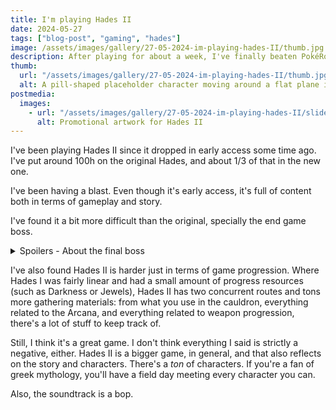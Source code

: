 ```yaml
---
title: I'm playing Hades II
date: 2024-05-27
tags: ["blog-post", "gaming", "hades"]
image: /assets/images/gallery/27-05-2024-im-playing-hades-II/thumb.jpg
description: After playing for about a week, I've finally beaten PokéRogue.
thumb:
  url: "/assets/images/gallery/27-05-2024-im-playing-hades-II/thumb.jpg"
  alt: A pill-shaped placeholder character moving around a flat plane in a low-res 3D environment.
postmedia:
  images:
    - url: "/assets/images/gallery/27-05-2024-im-playing-hades-II/slide-1.webp"
      alt: Promotional artwork for Hades II
---
```


I've been playing Hades II since it dropped in early access some time ago. I've put around 100h on the original Hades, and about 1/3 of that in the new one.

I've been having a blast. Even though it's early access, it's full of content both in terms of gameplay and story.

I've found it a bit more difficult than the original, specially the end game boss.

<details class="spoilers">
  <summary>
    Spoilers - About the final boss
  </summary>

Even though Hades, the end boss of the original game was formidable, Chronos is another beast altogether. He's much faster, for starters. His attacks come out incredibly fast and has little anticipation to his movements. He deals a ton of damage and has much more environmental dangers with him. He also summons some of the most annoying enemies in both games (the satyrs, goddamn).

I've been able to defeat him a few times, but only once I got three Death Defiances and started to find out which builds are more effective. Generally with him, I either had to keep away with a Cast boon such as Demeter's, Hestia's or Zeus' or use a pure melee build with the axe and Demeter's freeze so enemies don't punish the slow attack speed of the weapon.

</details>

I've also found Hades II is harder just in terms of game progression. Where Hades I was fairly linear and had a small amount of progress resources (such as Darkness or Jewels), Hades II has two concurrent routes and tons more gathering materials: from what you use in the cauldron, everything related to the Arcana, and everything related to weapon progression, there's a lot of stuff to keep track of.

Still, I think it's a great game. I don't think everything I said is strictly a negative, either. Hades II is a bigger game, in general, and that also reflects on the story and characters. There's a _ton_ of characters. If you're a fan of greek mythology, you'll have a field day meeting every character you can.

Also, the soundtrack is a bop.
